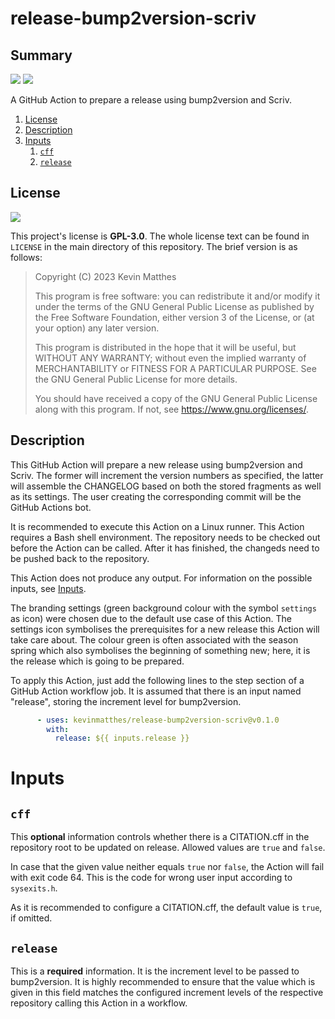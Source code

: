 <!---------------------- GNU General Public License 3.0 ------------------------
--                                                                            --
-- Copyright (C) 2023 Kevin Matthes                                           --
--                                                                            --
-- This program is free software: you can redistribute it and/or modify       --
-- it under the terms of the GNU General Public License as published by       --
-- the Free Software Foundation, either version 3 of the License, or          --
-- (at your option) any later version.                                        --
--                                                                            --
-- This program is distributed in the hope that it will be useful,            --
-- but WITHOUT ANY WARRANTY; without even the implied warranty of             --
-- MERCHANTABILITY or FITNESS FOR A PARTICULAR PURPOSE.  See the              --
-- GNU General Public License for more details.                               --
--                                                                            --
-- You should have received a copy of the GNU General Public License          --
-- along with this program.  If not, see <https://www.gnu.org/licenses/>.     --
--                                                                            --
------------------------------------------------------------------------------->

<!------------------------------------------------------------------------------
--
--  AUTHOR      Kevin Matthes
--  BRIEF       Important information regarding this project.
--  COPYRIGHT   GPL-3.0
--  DATE        2023
--  FILE        README.md
--  NOTE        See `LICENSE' for full license.
--
------------------------------------------------------------------------------->

# release-bump2version-scriv

## Summary

[![](https://github.com/kevinmatthes/release-bump2version-scriv/workflows/cffconvert/badge.svg)](https://github.com/kevinmatthes/release-bump2version-scriv/workflows/cffconvert)
[![](https://img.shields.io/github/license/kevinmatthes/release-bump2version-scriv)](https://github.com/kevinmatthes/release-bump2version-scriv)

A GitHub Action to prepare a release using bump2version and Scriv.

1. [License](#license)
2. [Description](#description)
3. [Inputs](#inputs)
   1. [`cff`](#cff)
   2. [`release`](#release)

## License

[![](https://img.shields.io/github/license/kevinmatthes/release-bump2version-scriv)](https://github.com/kevinmatthes/release-bump2version-scriv)

This project's license is **GPL-3.0**.  The whole license text can be found in
`LICENSE` in the main directory of this repository.  The brief version is as
follows:

> Copyright (C) 2023 Kevin Matthes
>
> This program is free software: you can redistribute it and/or modify
> it under the terms of the GNU General Public License as published by
> the Free Software Foundation, either version 3 of the License, or
> (at your option) any later version.
>
> This program is distributed in the hope that it will be useful,
> but WITHOUT ANY WARRANTY; without even the implied warranty of
> MERCHANTABILITY or FITNESS FOR A PARTICULAR PURPOSE.  See the
> GNU General Public License for more details.
>
> You should have received a copy of the GNU General Public License
> along with this program.  If not, see <https://www.gnu.org/licenses/>.

## Description

This GitHub Action will prepare a new release using bump2version and Scriv.
The former will increment the version numbers as specified, the latter will
assemble the CHANGELOG based on both the stored fragments as well as its
settings.  The user creating the corresponding commit will be the GitHub Actions
bot.

It is recommended to execute this Action on a Linux runner.  This Action
requires a Bash shell environment.  The repository needs to be checked out
before the Action can be called.  After it has finished, the changeds need to
be pushed back to the repository.

This Action does not produce any output.  For information on the possible inputs,
see [Inputs](#inputs).

The branding settings (green background colour with the symbol `settings` as
icon) were chosen due to the default use case of this Action.  The settings icon
symbolises the prerequisites for a new release this Action will take care about.
The colour green is often associated with the season spring which also
symbolises the beginning of something new; here, it is the release which is
going to be prepared.

To apply this Action, just add the following lines to the step section of a
GitHub Action workflow job.  It is assumed that there is an input named
"release", storing the increment level for bump2version.

```yaml
      - uses: kevinmatthes/release-bump2version-scriv@v0.1.0
        with:
          release: ${{ inputs.release }}
```

# Inputs

## `cff`

This **optional** information controls whether there is a CITATION.cff in the
repository root to be updated on release.  Allowed values are `true` and
`false`.

In case that the given value neither equals `true` nor `false`, the Action will
fail with exit code 64.  This is the code for wrong user input according to
`sysexits.h`.

As it is recommended to configure a CITATION.cff, the default value is `true`,
if omitted.

## `release`

This is a **required** information.  It is the increment level to be passed to
bump2version.  It is highly recommended to ensure that the value which is given
in this field matches the configured increment levels of the respective
repository calling this Action in a workflow.

<!----------------------------------------------------------------------------->
